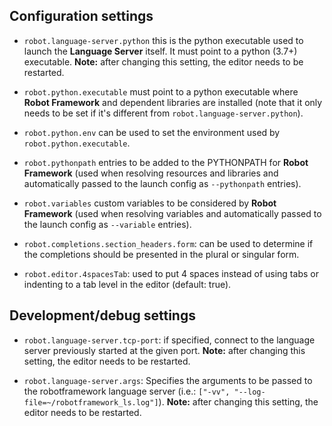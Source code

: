 Configuration settings
----------------------

- `robot.language-server.python` this is the python executable used to launch the
  **Language Server** itself. It must point to a python (3.7+) executable. **Note:**
  after changing this setting, the editor needs to be restarted.
  
- `robot.python.executable` must point to a python executable where **Robot Framework** and dependent 
  libraries are installed (note that it only needs to be set if it's different from `robot.language-server.python`).
  
- `robot.python.env` can be used to set the environment used by `robot.python.executable`.

- `robot.pythonpath` entries to be added to the PYTHONPATH for **Robot Framework** (used when resolving resources and libraries and automatically passed to the launch config as `--pythonpath` entries).

- `robot.variables` custom variables to be considered by **Robot Framework** (used when resolving variables and automatically passed to the launch config as `--variable` entries).

- `robot.completions.section_headers.form`: can be used to determine if the completions should be presented in the plural or singular form.

- `robot.editor.4spacesTab`: used to put 4 spaces instead of using tabs or indenting to a tab level in the editor (default: true).


Development/debug settings
---------------------------

- `robot.language-server.tcp-port`: if specified, connect to the language server previously started at the given port. **Note:**
  after changing this setting, the editor needs to be restarted.
  
- `robot.language-server.args`: Specifies the arguments to be passed to the robotframework language server (i.e.: `["-vv", "--log-file=~/robotframework_ls.log"]`). **Note:**
  after changing this setting, the editor needs to be restarted.
